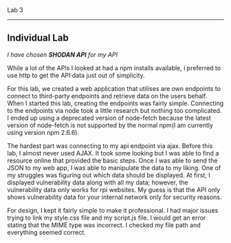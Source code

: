
Lab 3
_______________
**Individual Lab**
------------------

*I have chosen **SHODAN API** for my API*

While a lot of the APIs I looked at had a npm installs available, i preferred to use http to get the API data just out of simplicity.

For this lab, we created a web application that utilises are own endpoints to connect to third-party endpoints and retrieve data on the users behalf. When I started this lab, creating the endpoints was fairly simple. Connecting to the endpoints via node took a little research but nothing too complicated. I ended up using a deprecated version of node-fetch because the latest version of node-fetch is not supported by the normal npm(I am currently using version npm 2.6.6). 

The hardest part was connecting to my api endpoint via ajax. Before this lab, I almost never used AJAX. It took some looking but I was able to find a resource online that provided the basic steps. Once I was able to send the JSON to my web app, I was able to manipulate the data to my liking. One of my struggles was figuring out which data should be displayed. At first, I displayed vulnerability data along with all my data; however, the vulnerability data only works for rpi websites. My guess is that the API only shows vulnerability data for your internal network only for security reasons.

For design, I kept it fairly simple to make it professional.
I had major issues trying to link my style.css file and my script.js file. I would get an error stating that the MIME type was incorrect. I checked my file path and everything seemed correct.
